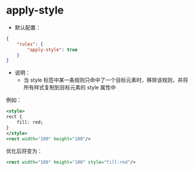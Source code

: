 # apply-style

* 默认配置：
```json
{
	"rules": {
		"apply-style": true
	}
}
```

* 说明：
	* 当 style 标签中某一条规则只命中了一个目标元素时，移除该规则，并将所有样式复制到目标元素的 style 属性中

例如：
```xml
<style>
rect {
    fill: red;
}
</style>
<rect width="100" height="100"/>
```

优化后将变为：
```xml
<rect width="100" height="100" style="fill:red"/>
```
